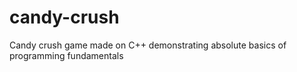 # candy-crush
Candy crush game made on C++ demonstrating absolute basics of programming fundamentals

